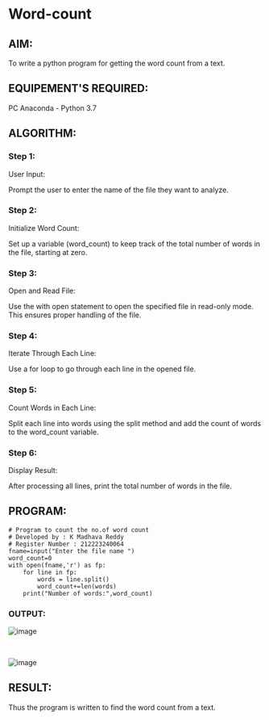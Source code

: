 # Word-count
## AIM:
To write a python program for getting the word count from a text.
## EQUIPEMENT'S REQUIRED: 
PC
Anaconda - Python 3.7
## ALGORITHM: 
### Step 1:
User Input:

Prompt the user to enter the name of the file they want to analyze.
### Step 2:
Initialize Word Count:

Set up a variable (word_count) to keep track of the total number of words in the file, starting at zero.
### Step 3:
Open and Read File:

Use the with open statement to open the specified file in read-only mode. This ensures proper handling of the file.
### Step 4:
Iterate Through Each Line:

Use a for loop to go through each line in the opened file.
### Step 5:
Count Words in Each Line:

Split each line into words using the split method and add the count of words to the word_count variable.
### Step 6:
Display Result:

After processing all lines, print the total number of words in the file.

## PROGRAM:
```
# Program to count the no.of word count
# Developed by : K Madhava Reddy
# Register Number : 212223240064
fname=input("Enter the file name ")
word_count=0
with open(fname,'r') as fp:
    for line in fp:
        words = line.split()
        word_count+=len(words)
    print("Number of words:",word_count)
```
### OUTPUT:
![image](https://github.com/Madhavareddy09/Word-count/assets/145742470/a4e48e0a-43f6-4a25-b2b8-1690acd0601f)

<br>

![image](https://github.com/Madhavareddy09/Word-count/assets/145742470/aff31307-0425-40e8-b36b-c8321dc05ca8)



## RESULT:
Thus the program is written to find the word count from a text.
